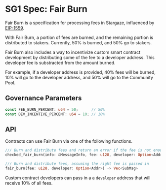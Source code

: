 # SG1 Spec: Fair Burn

Fair Burn is a specification for processing fees in Stargaze, influenced by [EIP-1559](https://eips.ethereum.org/EIPS/eip-1559).

With Fair Burn, a portion of fees are burned, and the remaining portion is distributed to stakers. Currently, 50% is burned, and 50% go to stakers.

Fair Burn also includes a way to incentivize custom smart contract development by distributing some of the fee to a developer address. This developer fee is substracted from the amount burned.

For example, if a developer address is provided, 40% fees will be burned, 10% will go to the developer address, and 50% will go to the Community Pool.

## Governance Parameters

```rs
const FEE_BURN_PERCENT: u64 = 50;      // 50%
const DEV_INCENTIVE_PERCENT: u64 = 10; // 10%
```

## API

Contracts can use Fair Burn via one of the following functions.

```rs
/// Burn and distribute fees and return an error if the fee is not enough
checked_fair_burn(info: &MessageInfo, fee: u128, developer: Option<Addr>) -> Result<Vec<SubMsg>, FeeError>

/// Burn and distribute fees, assuming the right fee is passed in
fair_burn(fee: u128, developer: Option<Addr>) -> Vec<SubMsg>
```

Custom contract developers can pass in a a `developer` address that will receive 10% of all fees.
